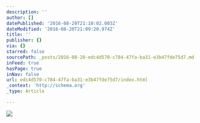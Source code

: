 ```yaml
---
description: ''
author: []
datePublished: '2016-08-20T21:10:02.003Z'
dateModified: '2016-08-20T21:09:20.974Z'
title: ''
publisher: {}
via: {}
starred: false
sourcePath: _posts/2016-08-20-edc4d570-c784-47fa-ba31-e3b47fde75d7.md
inFeed: true
hasPage: true
inNav: false
url: edc4d570-c784-47fa-ba31-e3b47fde75d7/index.html
_context: 'http://schema.org'
_type: Article

---
```

![](https://the-grid-user-content.s3-us-west-2.amazonaws.com/9268eaad-15b7-41d2-944d-9e53d8540134.jpg)